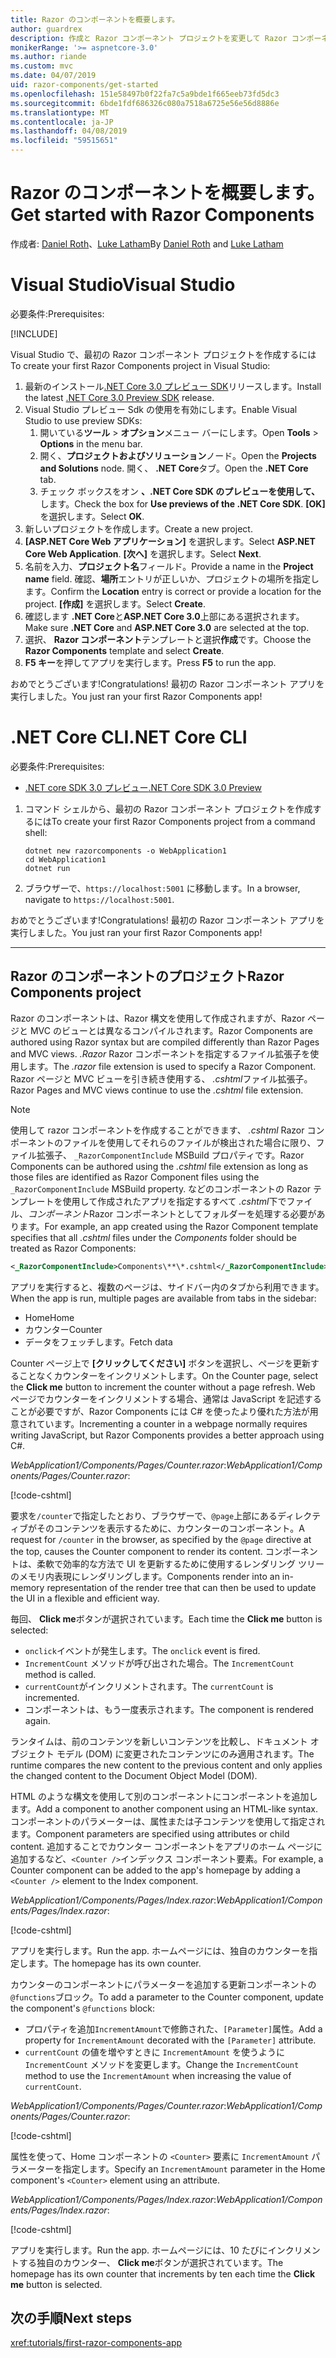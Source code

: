```yaml
---
title: Razor のコンポーネントを概要します。
author: guardrex
description: 作成と Razor コンポーネント プロジェクトを変更して Razor コンポーネントを開始する方法について説明します。
monikerRange: '>= aspnetcore-3.0'
ms.author: riande
ms.custom: mvc
ms.date: 04/07/2019
uid: razor-components/get-started
ms.openlocfilehash: 151e58497b0f22fa7c5a9bde1f665eeb73fd5dc3
ms.sourcegitcommit: 6bde1fdf686326c080a7518a6725e56e56d8886e
ms.translationtype: MT
ms.contentlocale: ja-JP
ms.lasthandoff: 04/08/2019
ms.locfileid: "59515651"
---
```

# <a name="get-started-with-razor-components"></a><span data-ttu-id="51616-103">Razor のコンポーネントを概要します。</span><span class="sxs-lookup"><span data-stu-id="51616-103">Get started with Razor Components</span></span>

<span data-ttu-id="51616-104">作成者: [Daniel Roth](https://github.com/danroth27)、[Luke Latham](https://github.com/guardrex)</span><span class="sxs-lookup"><span data-stu-id="51616-104">By [Daniel Roth](https://github.com/danroth27) and [Luke Latham](https://github.com/guardrex)</span></span>

# [<a name="visual-studio"></a><span data-ttu-id="51616-105">Visual Studio</span><span class="sxs-lookup"><span data-stu-id="51616-105">Visual Studio</span></span>](#tab/visual-studio)

<span data-ttu-id="51616-106">必要条件:</span><span class="sxs-lookup"><span data-stu-id="51616-106">Prerequisites:</span></span>

[!INCLUDE[](~/includes/net-core-prereqs-vs-3.0.md)]

<span data-ttu-id="51616-107">Visual Studio で、最初の Razor コンポーネント プロジェクトを作成するには</span><span class="sxs-lookup"><span data-stu-id="51616-107">To create your first Razor Components project in Visual Studio:</span></span>

1. <span data-ttu-id="51616-108">最新のインストール[.NET Core 3.0 プレビュー SDK](https://dotnet.microsoft.com/download/dotnet-core/3.0)リリースします。</span><span class="sxs-lookup"><span data-stu-id="51616-108">Install the latest [.NET Core 3.0 Preview SDK](https://dotnet.microsoft.com/download/dotnet-core/3.0) release.</span></span>
1. <span data-ttu-id="51616-109">Visual Studio プレビュー Sdk の使用を有効にします。</span><span class="sxs-lookup"><span data-stu-id="51616-109">Enable Visual Studio to use preview SDKs:</span></span>
   1. <span data-ttu-id="51616-110">開いている**ツール** > **オプション**メニュー バーにします。</span><span class="sxs-lookup"><span data-stu-id="51616-110">Open **Tools** > **Options** in the menu bar.</span></span>
   1. <span data-ttu-id="51616-111">開く、**プロジェクトおよびソリューション**ノード。</span><span class="sxs-lookup"><span data-stu-id="51616-111">Open the **Projects and Solutions** node.</span></span> <span data-ttu-id="51616-112">開く、 **.NET Core**タブ。</span><span class="sxs-lookup"><span data-stu-id="51616-112">Open the **.NET Core** tab.</span></span>
   1. <span data-ttu-id="51616-113">チェック ボックスをオン **、.NET Core SDK のプレビューを使用して、** します。</span><span class="sxs-lookup"><span data-stu-id="51616-113">Check the box for **Use previews of the .NET Core SDK**.</span></span> <span data-ttu-id="51616-114">**[OK]** を選択します。</span><span class="sxs-lookup"><span data-stu-id="51616-114">Select **OK**.</span></span>
1. <span data-ttu-id="51616-115">新しいプロジェクトを作成します。</span><span class="sxs-lookup"><span data-stu-id="51616-115">Create a new project.</span></span>
1. <span data-ttu-id="51616-116">**[ASP.NET Core Web アプリケーション]** を選択します。</span><span class="sxs-lookup"><span data-stu-id="51616-116">Select **ASP.NET Core Web Application**.</span></span> <span data-ttu-id="51616-117">**[次へ]** を選択します。</span><span class="sxs-lookup"><span data-stu-id="51616-117">Select **Next**.</span></span>
1. <span data-ttu-id="51616-118">名前を入力、**プロジェクト名**フィールド。</span><span class="sxs-lookup"><span data-stu-id="51616-118">Provide a name in the **Project name** field.</span></span> <span data-ttu-id="51616-119">確認、**場所**エントリが正しいか、プロジェクトの場所を指定します。</span><span class="sxs-lookup"><span data-stu-id="51616-119">Confirm the **Location** entry is correct or provide a location for the project.</span></span> <span data-ttu-id="51616-120">**[作成]** を選択します。</span><span class="sxs-lookup"><span data-stu-id="51616-120">Select **Create**.</span></span>
1. <span data-ttu-id="51616-121">確認します **.NET Core**と**ASP.NET Core 3.0**上部にある選択されます。</span><span class="sxs-lookup"><span data-stu-id="51616-121">Make sure **.NET Core** and **ASP.NET Core 3.0** are selected at the top.</span></span>
1. <span data-ttu-id="51616-122">選択、 **Razor コンポーネント**テンプレートと選択**作成**です。</span><span class="sxs-lookup"><span data-stu-id="51616-122">Choose the **Razor Components** template and select **Create**.</span></span>
1. <span data-ttu-id="51616-123">**F5 キー**を押してアプリを実行します。</span><span class="sxs-lookup"><span data-stu-id="51616-123">Press **F5** to run the app.</span></span>

<span data-ttu-id="51616-124">おめでとうございます!</span><span class="sxs-lookup"><span data-stu-id="51616-124">Congratulations!</span></span> <span data-ttu-id="51616-125">最初の Razor コンポーネント アプリを実行しました。</span><span class="sxs-lookup"><span data-stu-id="51616-125">You just ran your first Razor Components app!</span></span>

<!--

# [Visual Studio Code](#tab/visual-studio-code)

Prerequisites:

[!INCLUDE[](~/includes/net-core-prereqs-vsc-3.0.md)]

To create your first Razor Components project in Visual Studio Code:

1. Execute the following command from a command shell:

   ```console
   dotnet new razorcomponents -o WebApplication1
   ```

1. Open the *WebApplication1* folder in Visual Studio Code.

1. Add a *.vscode* folder.

1. Add a *tasks.json* file to the *.vscode* folder with the following content:

   [!code-json[](get-started/samples_snapshot/3.x/tasks.json)]

1. Add a *launch.json* file to the *.vscode* folder with the following content:

   [!code-json[](get-started/samples_snapshot/3.x/launch.json)]

1. Execute the app using the Visual Studio Code debugger.

1. In a browser, navigate to `https://localhost:5001`.

Congratulations! You just ran your first Razor Components app!

# [Visual Studio for Mac](#tab/visual-studio-mac)

.NET Core 3.0 will be supported with Visual Studio for Mac version 8.0 or later. Visual Studio for Mac version 8.0 Preview isn't available at this time.

Use the [.NET Core CLI version of this topic](xref:razor-components/get-started?tabs=netcore-cli) on macOS.

[!INCLUDE[](~/includes/net-core-prereqs-mac-3.0.md)]

To create your first project Razor Components project in Visual Studio for Mac:

1. Select **File** > **New Solution** or **New Project**.
1. In the sidebar, select **.NET Core** > **App**.
1. Select **ASP.NET Core Razor Components** and select **Next**.
1. The **Target Framework** defaults to **.NET Core 3.0**. Select **Next**.
1. In the **Project Name** field, enter `WebApplication1`. Select **Create**.
1. Select **Run** > **Run Without Debugging** to run the app *without the debugger*. Running with the debugger isn't supported at this time.

Congratulations! You just ran your first Razor Components app!
-->

# [<a name="net-core-cli"></a><span data-ttu-id="51616-126">.NET Core CLI</span><span class="sxs-lookup"><span data-stu-id="51616-126">.NET Core CLI</span></span>](#tab/netcore-cli/)

<span data-ttu-id="51616-127">必要条件:</span><span class="sxs-lookup"><span data-stu-id="51616-127">Prerequisites:</span></span>

* [<span data-ttu-id="51616-128">.NET core SDK 3.0 プレビュー</span><span class="sxs-lookup"><span data-stu-id="51616-128">.NET Core SDK 3.0 Preview</span></span>](https://dotnet.microsoft.com/download/dotnet-core/3.0)

1. <span data-ttu-id="51616-129">コマンド シェルから、最初の Razor コンポーネント プロジェクトを作成するには</span><span class="sxs-lookup"><span data-stu-id="51616-129">To create your first Razor Components project from a command shell:</span></span>

   ```console
   dotnet new razorcomponents -o WebApplication1
   cd WebApplication1
   dotnet run
   ```

1. <span data-ttu-id="51616-130">ブラウザーで、`https://localhost:5001` に移動します。</span><span class="sxs-lookup"><span data-stu-id="51616-130">In a browser, navigate to `https://localhost:5001`.</span></span>

<span data-ttu-id="51616-131">おめでとうございます!</span><span class="sxs-lookup"><span data-stu-id="51616-131">Congratulations!</span></span> <span data-ttu-id="51616-132">最初の Razor コンポーネント アプリを実行しました。</span><span class="sxs-lookup"><span data-stu-id="51616-132">You just ran your first Razor Components app!</span></span>

---

## <a name="razor-components-project"></a><span data-ttu-id="51616-133">Razor のコンポーネントのプロジェクト</span><span class="sxs-lookup"><span data-stu-id="51616-133">Razor Components project</span></span>

<span data-ttu-id="51616-134">Razor のコンポーネントは、Razor 構文を使用して作成されますが、Razor ページと MVC のビューとは異なるコンパイルされます。</span><span class="sxs-lookup"><span data-stu-id="51616-134">Razor Components are authored using Razor syntax but are compiled differently than Razor Pages and MVC views.</span></span> <span data-ttu-id="51616-135">*.Razor* Razor コンポーネントを指定するファイル拡張子を使用します。</span><span class="sxs-lookup"><span data-stu-id="51616-135">The *.razor* file extension is used to specify a Razor Component.</span></span> <span data-ttu-id="51616-136">Razor ページと MVC ビューを引き続き使用する、 *.cshtml*ファイル拡張子。</span><span class="sxs-lookup"><span data-stu-id="51616-136">Razor Pages and MVC views continue to use the *.cshtml* file extension.</span></span>

> [!NOTE]
> <span data-ttu-id="51616-137">使用して razor コンポーネントを作成することができます、 *.cshtml* Razor コンポーネントのファイルを使用してそれらのファイルが検出された場合に限り、ファイル拡張子、 `_RazorComponentInclude` MSBuild プロパティです。</span><span class="sxs-lookup"><span data-stu-id="51616-137">Razor Components can be authored using the *.cshtml* file extension as long as those files are identified as Razor Component files using the `_RazorComponentInclude` MSBuild property.</span></span> <span data-ttu-id="51616-138">などのコンポーネントの Razor テンプレートを使用して作成されたアプリを指定するすべて *.cshtml*下でファイル、*コンポーネント*Razor コンポーネントとしてフォルダーを処理する必要があります。</span><span class="sxs-lookup"><span data-stu-id="51616-138">For example, an app created using the Razor Component template specifies that all *.cshtml* files under the *Components* folder should be treated as Razor Components:</span></span>
>
> ```xml
> <_RazorComponentInclude>Components\**\*.cshtml</_RazorComponentInclude>
> ```

<span data-ttu-id="51616-139">アプリを実行すると、複数のページは、サイドバー内のタブから利用できます。</span><span class="sxs-lookup"><span data-stu-id="51616-139">When the app is run, multiple pages are available from tabs in the sidebar:</span></span>

* <span data-ttu-id="51616-140">Home</span><span class="sxs-lookup"><span data-stu-id="51616-140">Home</span></span>
* <span data-ttu-id="51616-141">カウンター</span><span class="sxs-lookup"><span data-stu-id="51616-141">Counter</span></span>
* <span data-ttu-id="51616-142">データをフェッチします。</span><span class="sxs-lookup"><span data-stu-id="51616-142">Fetch data</span></span>

<span data-ttu-id="51616-143">Counter ページ上で **[クリックしてください]** ボタンを選択し、ページを更新することなくカウンターをインクリメントします。</span><span class="sxs-lookup"><span data-stu-id="51616-143">On the Counter page, select the **Click me** button to increment the counter without a page refresh.</span></span> <span data-ttu-id="51616-144">Web ページでカウンターをインクリメントする場合、通常は JavaScript を記述することが必要ですが、Razor Components には C# を使ったより優れた方法が用意されています。</span><span class="sxs-lookup"><span data-stu-id="51616-144">Incrementing a counter in a webpage normally requires writing JavaScript, but Razor Components provides a better approach using C#.</span></span>

<span data-ttu-id="51616-145">*WebApplication1/Components/Pages/Counter.razor*:</span><span class="sxs-lookup"><span data-stu-id="51616-145">*WebApplication1/Components/Pages/Counter.razor*:</span></span>

[!code-cshtml[](get-started/samples_snapshot/3.x/Counter1.razor)]

<span data-ttu-id="51616-146">要求を`/counter`で指定したとおり、ブラウザーで、`@page`上部にあるディレクティブがそのコンテンツを表示するために、カウンターのコンポーネント。</span><span class="sxs-lookup"><span data-stu-id="51616-146">A request for `/counter` in the browser, as specified by the `@page` directive at the top, causes the Counter component to render its content.</span></span> <span data-ttu-id="51616-147">コンポーネントは、柔軟で効率的な方法で UI を更新するために使用するレンダリング ツリーのメモリ内表現にレンダリングします。</span><span class="sxs-lookup"><span data-stu-id="51616-147">Components render into an in-memory representation of the render tree that can then be used to update the UI in a flexible and efficient way.</span></span>

<span data-ttu-id="51616-148">毎回、 **Click me**ボタンが選択されています。</span><span class="sxs-lookup"><span data-stu-id="51616-148">Each time the **Click me** button is selected:</span></span>

* <span data-ttu-id="51616-149">`onclick`イベントが発生します。</span><span class="sxs-lookup"><span data-stu-id="51616-149">The `onclick` event is fired.</span></span>
* <span data-ttu-id="51616-150">`IncrementCount` メソッドが呼び出された場合。</span><span class="sxs-lookup"><span data-stu-id="51616-150">The `IncrementCount` method is called.</span></span>
* <span data-ttu-id="51616-151">`currentCount`がインクリメントされます。</span><span class="sxs-lookup"><span data-stu-id="51616-151">The `currentCount` is incremented.</span></span>
* <span data-ttu-id="51616-152">コンポーネントは、もう一度表示されます。</span><span class="sxs-lookup"><span data-stu-id="51616-152">The component is rendered again.</span></span>

<span data-ttu-id="51616-153">ランタイムは、前のコンテンツを新しいコンテンツを比較し、ドキュメント オブジェクト モデル (DOM) に変更されたコンテンツにのみ適用されます。</span><span class="sxs-lookup"><span data-stu-id="51616-153">The runtime compares the new content to the previous content and only applies the changed content to the Document Object Model (DOM).</span></span>

<span data-ttu-id="51616-154">HTML のような構文を使用して別のコンポーネントにコンポーネントを追加します。</span><span class="sxs-lookup"><span data-stu-id="51616-154">Add a component to another component using an HTML-like syntax.</span></span> <span data-ttu-id="51616-155">コンポーネントのパラメーターは、属性または子コンテンツを使用して指定されます。</span><span class="sxs-lookup"><span data-stu-id="51616-155">Component parameters are specified using attributes or child content.</span></span> <span data-ttu-id="51616-156">追加することでカウンター コンポーネントをアプリのホーム ページに追加するなど、`<Counter />`インデックス コンポーネント要素。</span><span class="sxs-lookup"><span data-stu-id="51616-156">For example, a Counter component can be added to the app's homepage by adding a `<Counter />` element to the Index component.</span></span>

<span data-ttu-id="51616-157">*WebApplication1/Components/Pages/Index.razor*:</span><span class="sxs-lookup"><span data-stu-id="51616-157">*WebApplication1/Components/Pages/Index.razor*:</span></span>

[!code-cshtml[](get-started/samples_snapshot/3.x/Index1.razor?highlight=7)]

<span data-ttu-id="51616-158">アプリを実行します。</span><span class="sxs-lookup"><span data-stu-id="51616-158">Run the app.</span></span> <span data-ttu-id="51616-159">ホームページには、独自のカウンターを指定します。</span><span class="sxs-lookup"><span data-stu-id="51616-159">The homepage has its own counter.</span></span>

<span data-ttu-id="51616-160">カウンターのコンポーネントにパラメーターを追加する更新コンポーネントの`@functions`ブロック。</span><span class="sxs-lookup"><span data-stu-id="51616-160">To add a parameter to the Counter component, update the component's `@functions` block:</span></span>

* <span data-ttu-id="51616-161">プロパティを追加`IncrementAmount`で修飾された、`[Parameter]`属性。</span><span class="sxs-lookup"><span data-stu-id="51616-161">Add a property for `IncrementAmount` decorated with the `[Parameter]` attribute.</span></span>
* <span data-ttu-id="51616-162">`currentCount` の値を増やすときに `IncrementAmount` を使うように `IncrementCount` メソッドを変更します。</span><span class="sxs-lookup"><span data-stu-id="51616-162">Change the `IncrementCount` method to use the `IncrementAmount` when increasing the value of `currentCount`.</span></span>

<span data-ttu-id="51616-163">*WebApplication1/Components/Pages/Counter.razor*:</span><span class="sxs-lookup"><span data-stu-id="51616-163">*WebApplication1/Components/Pages/Counter.razor*:</span></span>

[!code-cshtml[](get-started/samples_snapshot/3.x/Counter2.razor?highlight=4,8)]

<span data-ttu-id="51616-164">属性を使って、Home コンポーネントの `<Counter>` 要素に `IncrementAmount` パラメーターを指定します。</span><span class="sxs-lookup"><span data-stu-id="51616-164">Specify an `IncrementAmount` parameter in the Home component's `<Counter>` element using an attribute.</span></span>

<span data-ttu-id="51616-165">*WebApplication1/Components/Pages/Index.razor*:</span><span class="sxs-lookup"><span data-stu-id="51616-165">*WebApplication1/Components/Pages/Index.razor*:</span></span>

[!code-cshtml[](get-started/samples_snapshot/3.x/Index2.razor)]

<span data-ttu-id="51616-166">アプリを実行します。</span><span class="sxs-lookup"><span data-stu-id="51616-166">Run the app.</span></span> <span data-ttu-id="51616-167">ホームページには、10 たびにインクリメントする独自のカウンター、 **Click me**ボタンが選択されています。</span><span class="sxs-lookup"><span data-stu-id="51616-167">The homepage has its own counter that increments by ten each time the **Click me** button is selected.</span></span>

## <a name="next-steps"></a><span data-ttu-id="51616-168">次の手順</span><span class="sxs-lookup"><span data-stu-id="51616-168">Next steps</span></span>

<xref:tutorials/first-razor-components-app>
